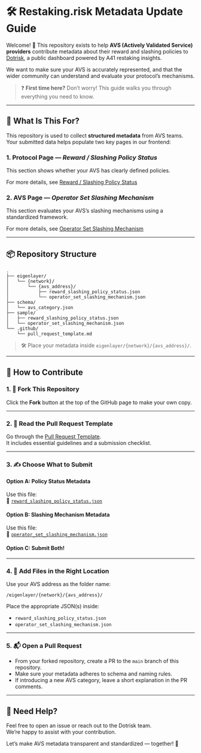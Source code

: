 # 🛠️ Restaking.risk Metadata Update Guide

Welcome! 👋 This repository exists to help **AVS (Actively Validated Service) providers** contribute metadata about their reward and slashing policies to [Dotrisk](https://restaking.dotrisk.xyz/), a public dashboard powered by A41 restaking insights.

We want to make sure your AVS is accurately represented, and that the wider community can understand and evaluate your protocol’s mechanisms.

> ❓ **First time here?** Don’t worry! This guide walks you through everything you need to know.

---

## 🧭 What Is This For?

This repository is used to collect **structured metadata** from AVS teams. Your submitted data helps populate two key pages in our frontend:

### 1. Protocol Page — *Reward / Slashing Policy Status*

This section shows whether your AVS has clearly defined policies.

For more details, see [Reward / Slashing Policy Status](https://narrow-cello-dab.notion.site/Protocol-AVS-Page-s-Data-Update-Guide-1dec62052b8e801d8f6afab80d1a5f0a#:~:text=3.1.%20Protocol%20Page%20%3E%20Reward%20/%20Slashing%20Policy%20Status%20(Open%20to%20All))

### 2.  AVS Page — *Operator Set Slashing Mechanism*

This section evaluates your AVS’s slashing mechanisms using a standardized framework.

For more details, see [Operator Set Slashing Mechanism](https://narrow-cello-dab.notion.site/Protocol-AVS-Page-s-Data-Update-Guide-1dec62052b8e801d8f6afab80d1a5f0a#:~:text=3.2.%20AVS%20Page%20%3E%20Operator%20Set%20Slashing%20Mechanism%20(Open%20to%20All))

---

## 📦 Repository Structure

```
.
├── eigenlayer/
│   └── {network}/
│       └── {avs_address}/
│           ├── reward_slashing_policy_status.json
│           └── operator_set_slashing_mechanism.json
├── schema/
│   └── avs_category.json
├── sample/
│   ├── reward_slashing_policy_status.json
│   └── operator_set_slashing_mechanism.json
└── .github/
    └── pull_request_template.md
```

> 🛠️ Place your metadata inside `eigenlayer/{network}/{avs_address}/`.

---

## 🚀 How to Contribute

### 1. 🍴 Fork This Repository

Click the **Fork** button at the top of the GitHub page to make your own copy.

---

### 2. 📖 Read the Pull Request Template

Go through the [Pull Request Template](.github/pull_request_template.md).  
It includes essential guidelines and a submission checklist.

---

### 3. ✍️ Choose What to Submit

#### Option A: Policy Status Metadata

Use this file:  
📄 [`reward_slashing_policy_status.json`](eigenlayer/sample/reward_slashing_policy_status.json)

#### Option B: Slashing Mechanism Metadata

Use this file:  
📄 [`operator_set_slashing_mechanism.json`](eigenlayer/sample/operator_set_slashing_mechanism.json)

#### Option C: Submit Both!


---

### 4. 📂 Add Files in the Right Location

Use your AVS address as the folder name:

```
/eigenlayer/{network}/{avs_address}/
```

Place the appropriate JSON(s) inside:
- `reward_slashing_policy_status.json`
- `operator_set_slashing_mechanism.json`

---

### 5. 📬 Open a Pull Request

- From your forked repository, create a PR to the `main` branch of this repository.
- Make sure your metadata adheres to schema and naming rules.
- If introducing a new AVS category, leave a short explanation in the PR comments.

---

## 🙋 Need Help?

Feel free to open an issue or reach out to the Dotrisk team.  
We’re happy to assist with your contribution.

Let’s make AVS metadata transparent and standardized — together! 🚀
